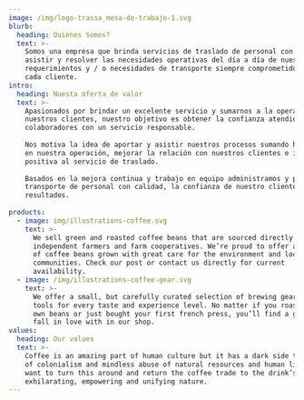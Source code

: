 ```yaml
---
image: /img/logo-trassa_mesa-de-trabajo-1.svg
blurb:
  heading: Quienes Somos?
  text: >-
    Somos una empresa que brinda servicios de traslado de personal con gran calidad, enfocados a
    asistir y resolver las necesidades operativas del día a día de nuestros clientes y sus
    requerimientos y / o necesidades de transporte siempre comprometidos con la operación de
    cada cliente.
intro:
  heading: Nuesta oferta de valor
  text: >-
    Apasionados por brindar un excelente servicio y sumarnos a la operación y necesidades de
    nuestros clientes, nuestro objetivo es obtener la confianza atendiendo el traslado de personal y
    colaboradores con un servicio responsable.
    
    Nos motiva la idea de aportar y asistir nuestros procesos sumando herramientas tecnológicas
    en nuestra operación, mejorar la relación con nuestros clientes e impactando de manera
    positiva al servicio de traslado. 
    
    Basados en la mejora continua y trabajo en equipo administramos y proveemos servicios de
    transporte de personal con calidad, la confianza de nuestro cliente se basa en los buenos
    resultados.
    
products:
  - image: img/illustrations-coffee.svg
    text: >-
      We sell green and roasted coffee beans that are sourced directly from
      independent farmers and farm cooperatives. We’re proud to offer a variety
      of coffee beans grown with great care for the environment and local
      communities. Check our post or contact us directly for current
      availability.
  - image: /img/illustrations-coffee-gear.svg
    text: >-
      We offer a small, but carefully curated selection of brewing gear and
      tools for every taste and experience level. No matter if you roast your
      own beans or just bought your first french press, you’ll find a gadget to
      fall in love with in our shop.
values:
  heading: Our values
  text: >-
    Coffee is an amazing part of human culture but it has a dark side too – one
    of colonialism and mindless abuse of natural resources and human lives. We
    want to turn this around and return the coffee trade to the drink’s
    exhilarating, empowering and unifying nature.
---
```


